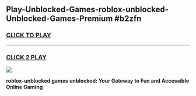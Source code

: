 
## Play-Unblocked-Games-roblox-unblocked-Unblocked-Games-Premium #b2zfn
<h3>
<a href="https://premium.freeplayer.one?title=roblox-unblocked&ref=12M">CLICK TO PLAY</a></h3>
<hr>

<h3>
<a href="https://premium.freeplayer.one?title=roblox-unblocked&ref=12M">CLICK 2 PLAY</a>
  
</h3>

<a href="https://premium.freeplayer.one?title=roblox-unblocked&ref=12M"><img src="https://clearcache.store/games.png"></a>


**roblox-unblocked games unblocked: Your Gateway to Fun and Accessible Online Gaming**
